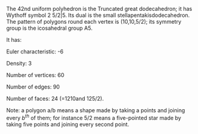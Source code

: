 The 42nd uniform polyhedron is the Truncated great dodecahedron; it has
Wythoff symbol 2 5/2|5. Its dual is the small
stellapentakisdodecahedron. The pattern of polygons round each vertex is
(10,10,5/2); its symmetry group is the icosahedral group A5.

It has:

Euler characteristic: -6

Density: 3

Number of vertices: 60

Number of edges: 90

Number of faces: 24 (=12<span>10</span>and 12<span>5/2</span>).

Note: a polygon a/b means a shape made by taking a points and joining
every $b^{th}$ of them; for instance 5/2 means a five-pointed star made
by taking five points and joining every second point.
